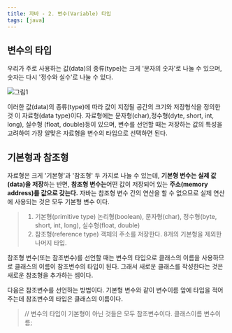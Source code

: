 ```yaml
---
title: 자바 - 2. 변수(Variable) 타입
tags: [java]
---
```


## 변수의 타입

우리가 주로 사용하는 값(data)의 종류(type)는 크게 '문자의 숫자'로 나눌 수 있으며, 숫자는 다시 '정수와 실수'로 나눌 수 있다.

![그림1](https://user-images.githubusercontent.com/49426352/122952727-29491d00-d3b9-11eb-9a42-4147fa52ec14.png)

이러한 값(data)의 종류(type)에 따라 값이 지정될 공간의 크기와 저장형식을 정의한 것 이 자료형(data type)이다. 자료형에는 문자형(char),정수형(dyte, short, int, long), 실수형 (float, double)등이 있으며, 변수를 선언할 때는 저장하는 값의 특성을 고려하여 가장 알맞은 자료형을 변수의 타입으로 선택하면 된다.

## 기본형과 참조형

자료형은 크게 '기본형'과 '참조형' 두 가지로 나눌 수 있는데, <b>기본형 변수는 실제 값(data)을 저장</b>하는 반면, <b>참조형 변수는</b>어떤 값이 저장되어 있는 <b>주소(memory address)를 값으로 갖는다.</b> 자바는 참조형 변수 간의 연산을 할 수 없으므로 실제 연산에 사용되는 것은 모두 기본형 변수 이다.

> 1. 기본형(primitive type)
>    논리형(boolean), 문자형(char), 정수형(byte, short, int, long), 실수형(float, double)
> 2. 참조형(reference type)
>    객체의 주소를 저장한다. 8개의 기본형을 제외한 나머지 타입.

참조형 변수(또는 참조변수)를 선언할 때는 변수의 타입으로 클래스의 이름을 사용하므로 클래스의 이름이 참조변수의 타입이 된다. 그래서 새로운 클래스를 작성한다는 것은 새로운 참조형을 추가하는 셈이다.

다음은 참조변수를 선언하는 방법이다. 기본형 변수와 같이 변수이름 앞에 타입을 적어 주는데 참조변수의 타입은 클래스의 이름이다.

> // 변수의 타입이 기본형이 아닌 것들은 모두 참조변수이다.
> 클래스이름 변수이름;
